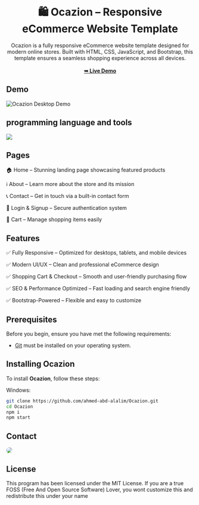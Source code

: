 <div align="center">
<h1 align="center">🛍️ Ocazion – Responsive eCommerce Website Template</h1>
Ocazion is a fully responsive eCommerce website template designed for modern online stores. Built with HTML, CSS, JavaScript, and Bootstrap, this template ensures a seamless shopping experience across all devices.
<br />
<br />
<a href="https://ocazion.rf.gd"><strong>➥ Live Demo</strong></a>
<br />
</div>


## Demo

![Ocazion Desktop Demo](./website-demo-image/ocazion.webp "Desktop Demo")


## programming language and tools

<p>
   <a href="#">
    <img src="https://skillicons.dev/icons?i=html,css,js,bootstrap,react,vscode,ps,&perline=7" />
   </a>
</p>


## Pages

<p>🏠 Home – Stunning landing page showcasing featured products</p>
<p>ℹ️ About – Learn more about the store and its mission</p>
<p>📞 Contact – Get in touch via a built-in contact form</p>
<p>🔑 Login & Signup – Secure authentication system</p>
<p>🛒 Cart – Manage shopping items easily</p>


## Features

<p>✅ Fully Responsive – Optimized for desktops, tablets, and mobile devices</p>
<p>✅ Modern UI/UX – Clean and professional eCommerce design</p>
<p>✅ Shopping Cart & Checkout – Smooth and user-friendly purchasing flow</p>
<p>✅ SEO & Performance Optimized – Fast loading and search engine friendly</p>
<p>✅ Bootstrap-Powered – Flexible and easy to customize</p>


## Prerequisites

Before you begin, ensure you have met the following requirements:

- [Git](https://git-scm.com/downloads "Download Git") must be installed on your operating system.


## Installing Ocazion

To install **Ocazion**, follow these steps:

Windows:

```bash
git clone https://github.com/ahmed-abd-alalim/Ocazion.git
cd Ocazion
npm i
npm start
```


## Contact

<p align="left">
  <a href="https://www.linkedin.com/in/ahmed-abd-alalim-286768299/" target="_blank"><img src="https://img.shields.io/badge/-LinkedIn-%230077B5?style=for-the-badge&logo=linkedin&logoColor=white" style="border-radius: 30px" target="_blank"></a>
</p>

## License

This program has been licensed under the MIT License. If you are a true FOSS (Free And Open Source Software) Lover, you wont customize this and redistribute this under your name
